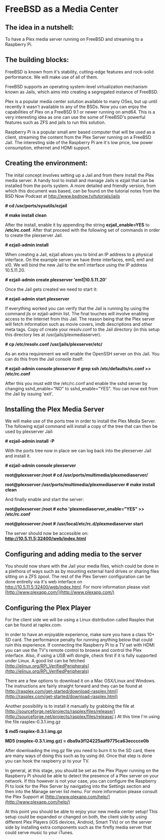 FreeBSD as a Media Center
=========================

The idea in a nutshell:
------------------------------------------------------------------------------
To have a Plex media server running on FreeBSD and streaming to a Raspberry Pi. 


The building blocks:
------------------------------------------------------------------------------
FreeBSD is known from it's stability, cutting-edge features and rock-solid
performance. We will make use of all of them. 

FreeBSD supports an operating system-level virtualization mechanism known as
Jails, which aims into creating a segregated instance of FreeBSD. 

Plex is a popular media center solution available to many OSes, but up until
recently it wasn't available to any of the BSDs. Now you can enjoy the 
capabilities of Plex on a FreeBSD 9.1 or newer running on amd64. This is a 
very interesting idea as one can use the some of FreeBSD's powerful features
such as ZFS and jails to run this solution. 

Raspberry Pi is a popular small amr based computer that will be used as a
client, streaming the content from the Plex Server running on a FreeBSD Jail.
The interesting side of the Raspberry Pi are it's low price, low power
consumption, ethernet and HDMI support.


Creating the environment:
------------------------------------------------------------------------------
The inital concept involves setting up a Jail and from there install the Plex
media server. A handy tool to install and manage Jails is ezjail that can be
installed from the ports system. A more detailed and friendly version, from which 
this document was based, can be found on the tutorial notes from the BSD Now 
Podcast at http://www.bsdnow.tv/tutorials/jails

**# cd /usr/ports/sysutils/ezjail**

**# make install clean**

After the install, enable it by appending the string **ezjail_enable=YES** to
**/etc/rc.conf**. After that proceed with the following set of commands in order to
create the plexserver Jail.

**# ezjail-admin install**

When creating a Jail, ezjail allows you to bind an IP address to a physical
interface. On the example server we have three interfaces, em0, em1 and xl0. We
will bind the new Jail to the em1 interface using the IP address 10.5.11.20.

**# ezjail-admin create plexserver 'em1|10.5.11.20'**

Once the Jail gets created we need to start it: 

**# ezjail-admin start plexserver**

If everything worked you can verify that the Jail is running by using the 
command jls or ezjail-admin list. The final touches will involve enabling
access to the Internet from this Jail. The reason being that the Plex server
will fetch information such as movie covers, imdb descriptions and other meta
tags. Copy of create your resolv.conf to the Jail directory (in this setup this
directory lies at /usr/jails/plexmediaserver).

**# cp /etc/resolv.conf /usr/jails/plexserver/etc/**

As an extra requirement we will enable the OpenSSH server on this Jail. You can do
this from the Jail console itself:

**# ezjail-admin console plexserver**
**# grep ssh /etc/defaults/rc.conf >> /etc/rc.conf**

After this you must edit the /etc/rc.conf and enable the sshd server by changing
sshd_enable="NO" to sshd_enable="YES". You can now exit from the Jail by
issuing 'exit'.


Installing the Plex Media Server
------------------------------------------------------------------------------
We will make use of the ports tree in order to install the Plex Media Server.
The following ezjail command will install a copy of the tree that can then be
used by plexserver Jail:

**# ezjail-admin install -P**

With the ports tree now in place we can log back into the plexserver Jail and
install it.

**# ezjail-admin console plexserver**

**root@plexserver:/root # cd /usr/ports/multimedia/plexmediaserver/**

**root@plexserver:/usr/ports/multimedia/plexmediaserver # make install clean**

And finally enable and start the server:

**root@plexserver:/root # echo 'plexmediaserver_enable="YES" >> /etc/rc.conf**

**root@plexserver:/root # /usr/local/etc/rc.d/plexmediaserver start**

The server should now be accessible on: **http://10.5.11.5:32400/web/index.html**


Configuring and adding media to the server
------------------------------------------------------------------------------
You should now share with the Jail your media files, which could be done in a
plethora of ways such as by mounting external hard drives or sharing files
sitting on a ZFS zpool. The rest of the Plex Serverr configuration can be done
entirelly via it's web interface on http://10.5.11.5:32400/web/index.html. For
more information please visit [http://www.plexapp.com/](http://www.plexapp.com/)


Configuring the Plex Player
------------------------------------------------------------------------------
For the client side we will be using a Linux distribution called Rasplex that
can be found at raplex.com.

In order to have an enjoyable experience, make sure you have a class 10+ SD
card. The performance penalty for running anything below that could ruin this
experience. If connecting the Raspberry Pi to a TV set with HDMI you can use
the TV's remote control to browse and control the Plex interface. Also, if using
a USB wifi dongle, check first if it is fully supported under Linux. A good list
can be fetched [http://elinux.org/RPi_VerifiedPeripherals](http://elinux.org/RPi_VerifiedPeripherals)

There are a few options to download it on a Mac OSX/Linux and Windows. The
instructions are fairly straight forward and they can be found at
[http://rasplex.com/get-started/download-rasplex.html](http://rasplex.com/get-started/download-rasplex.html)

Another possibility is to install it manually by grabbing the file at
[http://sourceforge.net/projects/rasplex/files/release/](http://sourceforge.net/projects/rasplex/files/release/.) 
At this time I'm using the file rasplex-0.3.1.img.gz

**$ md5 rasplex-0.3.1.img.gz**

**MD5 (rasplex-0.3.1.img.gz) = dba9a3f124225aaf9775ca63ecccce0b**

After downloading the img.gz file you need to burn it to the SD card, there are
many ways of doing this such as by using dd. Once that step is done you can
hook the raspberry pi to your TV.

In general, at this stage, you should be set as the Plex Player running on the
Raspberry  Pi should be able to detect the presence of a Plex server on your
network. If this however is not your case, you can configure the Raspberry Pi
to look for the Plex Server by navigating into the Settings section and then
into the Manage server list menu. For more information please consult the Plex
Support at [http://www.plexapp.com/help/](http://www.plexapp.com/help/)

At this point you should be able to enjoy your new media center setup! This
setup could be expanded or changed on both, the client side by using different 
Plex Players (iOS devices, Android, Smart TVs) or on the server side by installing 
extra components such as the firefly media server that could serve music to your iTunes.
